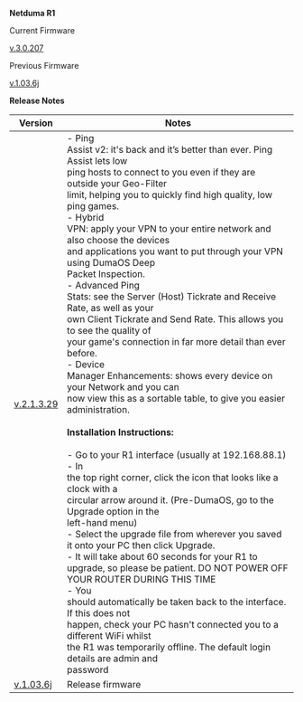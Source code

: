 **Netduma R1**

Current Firmware

[v.3.0.207](https://www.dropbox.com/s/8z4kcynmo3glplp/DumaOS-R1-3.0.207.sig?dl=0)

Previous Firmware

[v.1.03.6j](https://www.dropbox.com/s/701ezvt4qmezdgu/R1-v-1-03-6j.sig?dl=0)

**Release Notes**

| **Version**                                                                      | **Notes**                                                                                                                                                                                                                                                                                                                                                                                                                                                                                                                                                                                                                                                                                                                                                                                                                                                                                                                                                                                                                                                                                                                                                                                                                                                                                                                                                                                                                                                                                                                                                                                                                         |
| -------------------------------------------------------------------------------- | --------------------------------------------------------------------------------------------------------------------------------------------------------------------------------------------------------------------------------------------------------------------------------------------------------------------------------------------------------------------------------------------------------------------------------------------------------------------------------------------------------------------------------------------------------------------------------------------------------------------------------------------------------------------------------------------------------------------------------------------------------------------------------------------------------------------------------------------------------------------------------------------------------------------------------------------------------------------------------------------------------------------------------------------------------------------------------------------------------------------------------------------------------------------------------------------------------------------------------------------------------------------------------------------------------------------------------------------------------------------------------------------------------------------------------------------------------------------------------------------------------------------------------------------------------------------------------------------------------------------------------- |
| [v.2.1.3.29](https://www.dropbox.com/s/bzep9jc2b8wzgrh/dumaos-2.1.3.29.sig?dl=0) | - Ping<br>   Assist v2: it's back and it’s better than ever. Ping Assist lets low <br>  ping hosts to connect to you even if they are outside your Geo-Filter <br>  limit, helping you to quickly find high quality, low ping games.<br>- Hybrid<br>   VPN: apply your VPN to your entire network and also choose the devices <br>  and applications you want to put through your VPN using DumaOS Deep <br>  Packet Inspection.<br>- Advanced Ping <br>  Stats: see the Server (Host) Tickrate and Receive Rate, as well as your <br>  own Client Tickrate and Send Rate. This allows you to see the quality of<br>   your game's connection in far more detail than ever before.<br>- Device<br>   Manager Enhancements: shows every device on your Network and you can <br>  now view this as a sortable table, to give you easier administration.<br><br>**Installation Instructions:**<br><br>- Go to your R1 interface (usually at 192.168.88.1)<br>- In<br>   the top right corner, click the icon that looks like a clock with a <br>  circular arrow around it. (Pre-DumaOS, go to the Upgrade option in the <br>  left-hand menu)<br>- Select the upgrade file from wherever you saved it onto your PC then click Upgrade.<br>- It will take about 60 seconds for your R1 to upgrade, so please be patient. DO NOT POWER OFF YOUR ROUTER DURING THIS TIME<br>- You<br>   should automatically be taken back to the interface. If this does not <br>  happen, check your PC hasn't connected you to a different WiFi whilst <br>  the R1 was temporarily offline. The default login details are admin and <br>  password |
| [v.1.03.6j](https://www.dropbox.com/s/701ezvt4qmezdgu/R1-v-1-03-6j.sig?dl=0)     | Release firmware                                                                                                                                                                                                                                                                                                                                                                                                                                                                                                                                                                                                                                                                                                                                                                                                                                                                                                                                                                                                                                                                                                                                                                                                                                                                                                                                                                                                                                                                                                                                                                                                                  |
